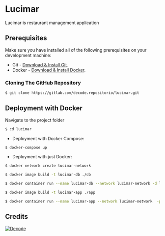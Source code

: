 # Lucimar

Lucimar is restaurant management application

## Prerequisites
Make sure you have installed all of the following prerequisites on your development machine:
* Git - [Download & Install Git](https://git-scm.com/downloads). 
* Docker - [Download & Install Docker](https://www.docker.com/products/docker-desktop).

### Cloning The GitHub Repository

```bash
$ git clone https://gitlab.com/decode.repositorio/lucimar.git
```

## Deployment with Docker

Navigate to the project folder

```bash
$ cd lucimar
```

* Deployment with Docker Compose:

```bash
$ docker-compose up
```

* Deployment with just Docker:

```bash
$ docker network create lucimar-network
```

```bash
$ docker image build -t lucimar-db ./db
```

```bash
$ docker container run --name lucimar-db --network lucimar-network -d lucimar-db
```

```bash
$ docker image build -t lucimar-app ./app
```

```bash
$ docker container run --name lucimar-app --network lucimar-network  -p 8080:8080 -d lucimar-app
```

## Credits

[![Decode](https://www.decode.pt/assets/Header/logo_decode_red.svg)](https://www.decode.pt)
